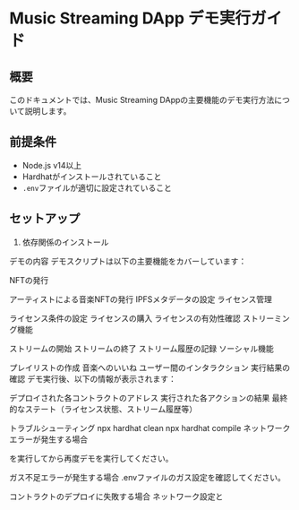 # Music Streaming DApp デモ実行ガイド

## 概要
このドキュメントでは、Music Streaming DAppの主要機能のデモ実行方法について説明します。

## 前提条件
- Node.js v14以上
- Hardhatがインストールされていること
- `.env`ファイルが適切に設定されていること

## セットアップ

1. 依存関係のインストール


デモの内容
デモスクリプトは以下の主要機能をカバーしています：

NFTの発行

アーティストによる音楽NFTの発行
IPFSメタデータの設定
ライセンス管理

ライセンス条件の設定
ライセンスの購入
ライセンスの有効性確認
ストリーミング機能

ストリームの開始
ストリームの終了
ストリーム履歴の記録
ソーシャル機能

プレイリストの作成
音楽へのいいね
ユーザー間のインタラクション
実行結果の確認
デモ実行後、以下の情報が表示されます：

デプロイされた各コントラクトのアドレス
実行された各アクションの結果
最終的なステート（ライセンス状態、ストリーム履歴等）

トラブルシューティング
npx hardhat clean
npx hardhat compile
ネットワークエラーが発生する場合

を実行してから再度デモを実行してください。

ガス不足エラーが発生する場合 .envファイルのガス設定を確認してください。

コントラクトのデプロイに失敗する場合 ネットワーク設定と